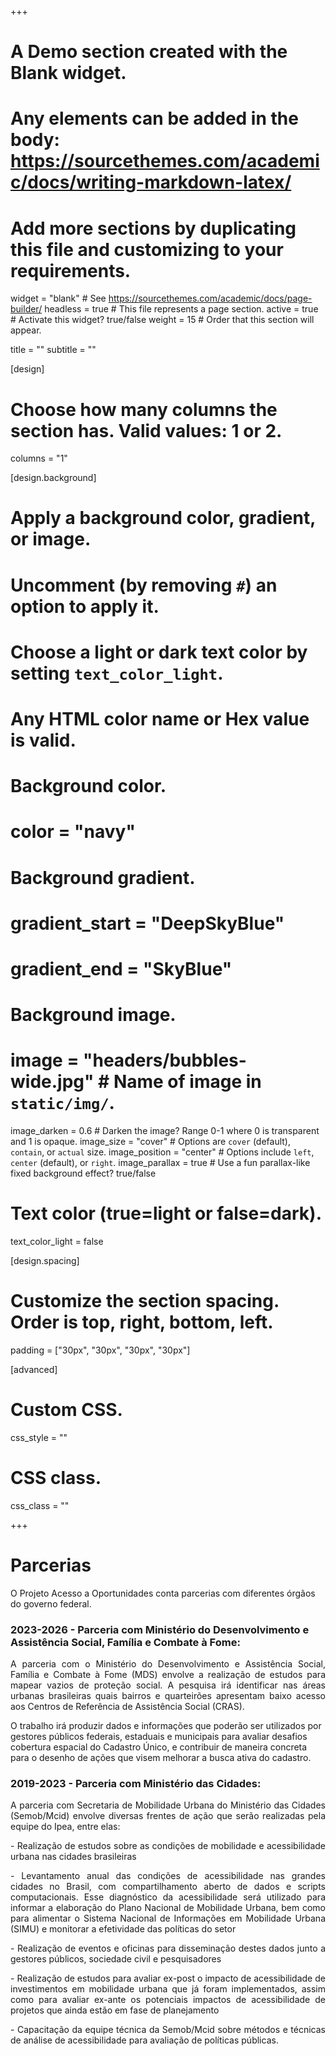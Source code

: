 +++
# A Demo section created with the Blank widget.
# Any elements can be added in the body: https://sourcethemes.com/academic/docs/writing-markdown-latex/
# Add more sections by duplicating this file and customizing to your requirements.

widget = "blank"  # See https://sourcethemes.com/academic/docs/page-builder/
headless = true  # This file represents a page section.
active = true  # Activate this widget? true/false
weight = 15  # Order that this section will appear.

title = ""
subtitle = ""

[design]
  # Choose how many columns the section has. Valid values: 1 or 2.
  columns = "1"

[design.background]
  # Apply a background color, gradient, or image.
  #   Uncomment (by removing `#`) an option to apply it.
  #   Choose a light or dark text color by setting `text_color_light`.
  #   Any HTML color name or Hex value is valid.

  # Background color.
   # color = "navy"
  
  # Background gradient.
  # gradient_start = "DeepSkyBlue"
  # gradient_end = "SkyBlue"
  
  # Background image.
  # image = "headers/bubbles-wide.jpg"  # Name of image in `static/img/`.
  image_darken = 0.6  # Darken the image? Range 0-1 where 0 is transparent and 1 is opaque.
  image_size = "cover"  #  Options are `cover` (default), `contain`, or `actual` size.
  image_position = "center"  # Options include `left`, `center` (default), or `right`.
  image_parallax = true  # Use a fun parallax-like fixed background effect? true/false

  # Text color (true=light or false=dark).
  text_color_light = false

[design.spacing]
  # Customize the section spacing. Order is top, right, bottom, left.
  padding = ["30px", "30px", "30px", "30px"]

[advanced]
 # Custom CSS. 
 css_style = ""
 
 # CSS class.
 css_class = ""
 

+++
# Parcerias

O Projeto Acesso a Oportunidades conta parcerias com diferentes órgãos do governo federal.


### 2023-2026 - Parceria com Ministério do Desenvolvimento e Assistência Social, Família e Combate à Fome:

<p align="justify"> 
A parceria com o Ministério do Desenvolvimento e Assistência Social, Família e Combate à Fome (MDS) envolve a realização de estudos para mapear vazios de proteção social. A pesquisa irá identificar nas áreas urbanas brasileiras quais bairros e quarteirões apresentam baixo acesso aos Centros de Referência de Assistência Social (CRAS).

O trabalho irá produzir dados e informações que poderão ser utilizados por gestores públicos federais, estaduais e municipais para avaliar desafios cobertura espacial do Cadastro Único, e contribuir de maneira concreta para o desenho de ações que visem melhorar a busca ativa do cadastro.
</p>


### 2019-2023 - Parceria com Ministério das Cidades:

<p align="justify"> 
A parceria com Secretaria de Mobilidade Urbana do Ministério das Cidades (Semob/Mcid) envolve diversas frentes de ação que serão realizadas pela equipe do Ipea, entre elas:
</p>


<p align="justify"> 
 - Realização de estudos sobre as condições de mobilidade e acessibilidade urbana nas cidades brasileiras
</p>

<p align="justify"> 
 - Levantamento anual das condições de acessibilidade nas grandes cidades no Brasil, com compartilhamento aberto de dados e scripts computacionais. Esse diagnóstico da acessibilidade será utilizado para informar a elaboração do Plano Nacional de Mobilidade Urbana, bem como para alimentar o Sistema Nacional de Informações em Mobilidade Urbana (SIMU) e monitorar a efetividade das políticas do setor
</p>

<p align="justify"> 
 - Realização de eventos e oficinas para disseminação destes dados junto a gestores públicos, sociedade civil e pesquisadores
</p>

<p align="justify"> 
 - Realização de estudos para avaliar ex-post o impacto de acessibilidade de investimentos em mobilidade urbana que já foram implementados, assim como para avaliar ex-ante os potenciais impactos de acessibilidade de projetos que ainda estão em fase de planejamento
</p>

<p align="justify"> 
 - Capacitação da equipe técnica da Semob/Mcid sobre métodos e técnicas de análise de acessibilidade para avaliação de políticas públicas.
</p>